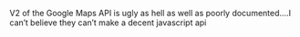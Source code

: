 <!--
id: 366232329
link: http://kevinisom.info/post/366232329/v2-of-the-google-maps-api-is-ugly-as-hell-as-well
slug: v2-of-the-google-maps-api-is-ugly-as-hell-as-well
date: Tue Feb 02 2010 16:26:38 GMT+1300 (NZDT)
raw: {"blog_name":"kevinisom","id":366232329,"post_url":"http://kevinisom.info/post/366232329/v2-of-the-google-maps-api-is-ugly-as-hell-as-well","slug":"v2-of-the-google-maps-api-is-ugly-as-hell-as-well","type":"text","date":"2010-02-02 03:26:38 GMT","timestamp":1265081198,"state":"published","format":"html","reblog_key":"6XIYgeyl","tags":[],"short_url":"http://tmblr.co/Zw68YyLr4C9","highlighted":[],"feed_item":"http://twitter.com/kev_nz/statuses/8525275656","from_feed_id":"650289","note_count":0,"title":null,"body":"<p>V2 of the Google Maps API is ugly as hell as well as poorly documented&#8230;.I can&#8217;t believe they can&#8217;t make a decent javascript api</p>"}
publish: 2010-02-02
tags: 
title: null
-->


V2 of the Google Maps API is ugly as hell as well as poorly
documented….I can’t believe they can’t make a decent javascript api


